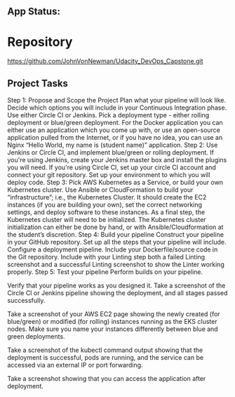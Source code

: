 ## App Status:

# Repository
https://github.com/JohnVonNewman/Udacity_DevOps_Capstone.git

## Project Tasks
Step 1: Propose and Scope the Project
Plan what your pipeline will look like.
Decide which options you will include in your Continuous Integration phase. Use either Circle CI or Jenkins.
Pick a deployment type - either rolling deployment or blue/green deployment.
For the Docker application you can either use an application which you come up with, or use an open-source application pulled from the Internet, or if you have no idea, you can use an Nginx “Hello World, my name is (student name)” application.
Step 2: Use Jenkins or Circle CI, and implement blue/green or rolling deployment.
If you're using Jenkins, create your Jenkins master box and install the plugins you will need.
If you're using Circle CI, set up your circle CI account and connect your git repository.
Set up your environment to which you will deploy code.
Step 3: Pick AWS Kubernetes as a Service, or build your own Kubernetes cluster.
Use Ansible or CloudFormation to build your “infrastructure”; i.e., the Kubernetes Cluster.
It should create the EC2 instances (if you are building your own), set the correct networking settings, and deploy software to these instances.
As a final step, the Kubernetes cluster will need to be initialized. The Kubernetes cluster initialization can either be done by hand, or with Ansible/Cloudformation at the student’s discretion.
Step 4: Build your pipeline
Construct your pipeline in your GitHub repository.
Set up all the steps that your pipeline will include.
Configure a deployment pipeline.
Include your Dockerfile/source code in the Git repository.
Include with your Linting step both a failed Linting screenshot and a successful Linting screenshot to show the Linter working properly.
Step 5: Test your pipeline
Perform builds on your pipeline.

Verify that your pipeline works as you designed it. Take a screenshot of the Circle CI or Jenkins pipeline showing the deployment, and all stages passed successfully.

Take a screenshot of your AWS EC2 page showing the newly created (for blue/green) or modified (for rolling) instances running as the EKS cluster nodes. Make sure you name your instances differently between blue and green deployments.

Take a screenshot of the kubectl command output showing that the deployment is successful, pods are running, and the service can be accessed via an external IP or port forwarding.

Take a screenshot showing that you can access the application after deployment.

